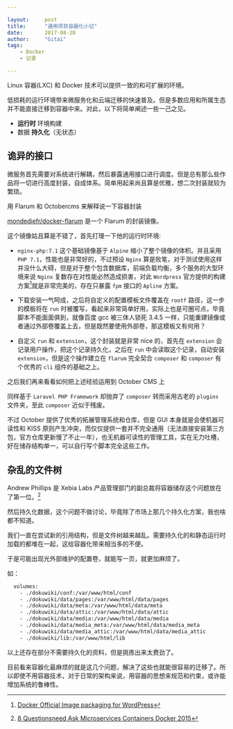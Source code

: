 ```yaml
---

layout:     post
title:      "通用项目容器化小记"
date:       2017-08-28
author:     "Gitai"
tags:
    - Docker
    - 记录

---
```


Linux 容器(LXC) 和 Docker 技术可以提供一致的和可扩展的环境。

低损耗的运行环境带来微服务化和云端迁移的快速普及。但是多数应用和所属生态并不能直接迁移到容器中来。对此，以下将简单阐述一些一己之见。

 * **运行时** 环境构建
 * 数据 **持久化**（无状态）

<!-- more -->
 
## 诡异的接口

微服务首先需要对系统进行解耦，然后暴露通用接口进行调度。但是总有那么些作品将一切进行高度封装，自成体系。简单用起来尚且算是优雅，想二次封装就较为繁琐。

用 Flarum 和 Octobercms 来解释说一下容器封装

[mondediefr/docker-flarum](https://github.com/mondediefr/docker-flarum) 是一个 Flarum 的封装镜像。

这个镜像姑且算是不错了，首先打理一下他的运行时环境:

 * `nginx-php:7.1` 这个基础镜像基于 `Alpine` 缩小了整个镜像的体积。并且采用 `PHP 7.1`，性能也是非常好的，不过预设 `Nginx` 算是败笔，对于测试使用这样并没什么大碍，但是对于整个包含数据库，前端负载均衡，多个服务的大型环境来说 `Nginx` 复数存在对性能必然造成损害，对此 `Wordpress` 官方提供的构建方案[^wordpress]就是非常完美的，存在只暴露 `fpm` 接口的 `Apline` 方案。

 * 下载安装一气呵成，之后将自定义的配置模板文件覆盖在 `rootf` 路径，这一步的模板将在 `run` 时被覆写，看起来非常简单好用，实际上也是可圈可点，毕竟脚本不能面面俱到，就像百度 gcc 被三体人锁死 3.4.5 一样，只能重建镜像或者通过外部卷覆盖上去，但是既然要使用外部卷，那这模板又有何用？

 * 自定义 `run` 和 `extension`，这个封装就是非常 nice 的，首先在 `extension` 会记录用户操作，把这个记录持久化，之后在 `run` 中会读取这个记录，自动安装 `extension`，但是这个操作建立在 `flarum` 完全契合 `composer` 和 `composer` 有个优秀的 `cli` 组件的基础之上。

之后我们再来看看如何把上述经验运用到 October CMS 上

同样基于 `Laravel PHP Framework` 却抛弃了 `composer` 转而采用古老的 `plugins` 文件夹，至此 `composer` 近似于残废。

不过 October 提供了优秀的拓展管理系统和仓库，但是 GUI 本身就是会使机器可读性和 KISS 原则产生冲突，而仅仅提供一套并不完全通用（无法直接安装第三方包，官方仓库更新慢了不止一年），也无机器可读性的管理工具，实在无力吐槽，好在储存结构单一，可以自行写个脚本完全这些工作。

## 杂乱的文件树

Andrew Phillips 是 Xebia Labs 产品管理部门的副总裁将容器储存这个问题放在了第一位。[^1]

然后持久化数据，这个问题不做讨论，毕竟除了市场上那几个持久化方案，我也啥都不知道。

我们一直在尝试新的引用结构，但是文件树越来越乱。需要持久化的和静态运行时加载的都堆在一起，这给容器化带来相当多的不便。

于是可能出现光外部维护的配置卷，就能写一页，就更加麻烦了。

如：
```Dockerfile
  volumes:
    - ./dokuwiki/conf:/var/www/html/conf
    - ./dokuwiki/data/pages:/var/www/html/data/pages
    - ./dokuwiki/data/meta:/var/www/html/data/meta
    - ./dokuwiki/data/attic:/var/www/html/data/attic
    - ./dokuwiki/data/media:/var/www/html/data/media
    - ./dokuwiki/data/media_meta:/var/www/html/data/media_meta
    - ./dokuwiki/data/media_attic:/var/www/html/data/media_attic
    - ./dokuwiki/lib:/var/www/html/lib
```

以上还存在部分不需要持久化的资料，但是挑拣出来太费劲了。

目前看来容器化最麻烦的就是这几个问题，解决了这些也就能很容易的迁移了。所以即使不用容器技术，对于日常的架构来说，用容器的思想来规范和约束，或许能增加系统的鲁棒性。

[^1]: [8 Questionsneed Ask Microservices Containers Docker 2015](http://blog.xebialabs.com/2014/12/31/8-questions-need-ask-microservices-containers-docker-2015/)

[^wordpress]: [Docker Official Image packaging for WordPress](https://github.com/docker-library/wordpress)